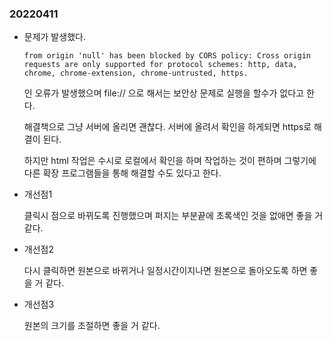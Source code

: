### 20220411

- 문제가 발생했다.

  `from origin 'null' has been blocked by CORS policy: Cross origin requests are only supported for protocol schemes: http, data, chrome, chrome-extension, chrome-untrusted, https.` 

  인 오류가 발생했으며 file:// 으로 해서는 보안상 문제로 실행을 할수가 없다고 한다.

  해결책으로 그냥 서버에 올리면 괜찮다. 서버에 올려서 확인을 하게되면 https로 해결이 된다.

  하지만 html 작업은 수시로 로컬에서 확인을 하며 작업하는 것이 편하며 그렇기에 다른 확장 프로그램들을 통해 해결할 수도 있다고 한다.

- 개선점1

  클릭시 점으로 바뀌도록 진행했으며 퍼지는 부분끝에 초록색인 것을 없애면 좋을 거 같다.

- 개선점2

  다시 클릭하면 원본으로 바뀌거나 일정시간이지나면 원본으로 돌아오도록 하면 좋을 거 같다.

- 개선점3

  원본의 크기를 조절하면 좋을 거 같다.